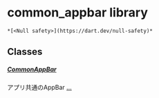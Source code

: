 


# common_appbar library






    *[<Null safety>](https://dart.dev/null-safety)*





## Classes

##### [CommonAppBar](../widget_common_appbar/CommonAppBar-class.md)



アプリ共通のAppBar [...](../widget_common_appbar/CommonAppBar-class.md)















